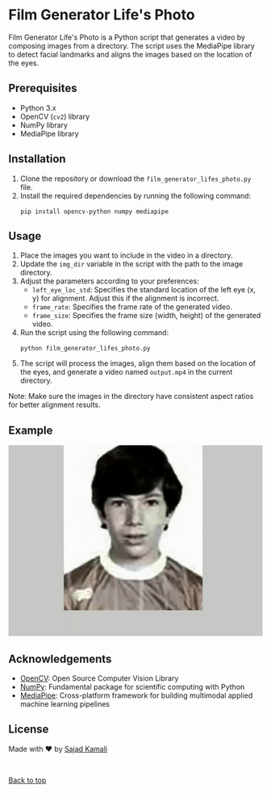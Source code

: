 # Film Generator Life's Photo

Film Generator Life's Photo is a Python script that generates a video by composing images from a directory. The script uses the MediaPipe library to detect facial landmarks and aligns the images based on the location of the eyes.

## Prerequisites
- Python 3.x
- OpenCV (`cv2`) library
- NumPy library
- MediaPipe library

## Installation
1. Clone the repository or download the `film_generator_lifes_photo.py` file.
2. Install the required dependencies by running the following command:
   ```
   pip install opencv-python numpy mediapipe
   ```

## Usage
1. Place the images you want to include in the video in a directory.
2. Update the `img_dir` variable in the script with the path to the image directory.
3. Adjust the parameters according to your preferences:
   - `left_eye_loc_std`: Specifies the standard location of the left eye (x, y) for alignment. Adjust this if the alignment is incorrect.
   - `frame_rate`: Specifies the frame rate of the generated video.
   - `frame_size`: Specifies the frame size (width, height) of the generated video.
4. Run the script using the following command:
   ```
   python film_generator_lifes_photo.py
   ```
5. The script will process the images, align them based on the location of the eyes, and generate a video named `output.mp4` in the current directory.

Note: Make sure the images in the directory have consistent aspect ratios for better alignment results.

## Example 

![sample](output.gif)

## Acknowledgements
- [OpenCV](https://opencv.org/): Open Source Computer Vision Library
- [NumPy](https://numpy.org/): Fundamental package for scientific computing with Python
- [MediaPipe](https://mediapipe.dev/): Cross-platform framework for building multimodal applied machine learning pipelines

## License

Made with :heart: by <a href="https://github.com/sajiniho07" target="_blank">Sajad Kamali</a>

&#xa0;

<a href="#top">Back to top</a>
